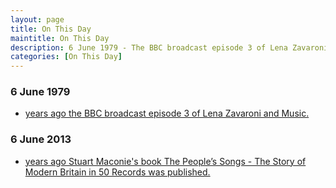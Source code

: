 ```yaml
---
layout: page
title: On This Day
maintitle: On This Day
description: 6 June 1979 - The BBC broadcast episode 3 of Lena Zavaroni and Music. 2013 - Stuart Maconie's book The People’s Songs - The Story of Modern Britain in 50 Records was published.
categories: [On This Day]
---
```


### 6 June 1979
* [<span id="age1"></span> years ago the BBC broadcast episode 3 of Lena Zavaroni and Music.](/bbc%20one/lena%20zavaroni%20and%20music/1979/06/06/lena-zavaroni-and-music.html)

### 6 June 2013
* [<span id="age2"></span> years ago Stuart Maconie's book The People’s Songs - The Story of Modern Britain in 50 Records was published.](/books/2013/06/06/the-peoples-songs.html)

<!-- Script for calculating number of years ago -->
<script>
var dob = '19790606';
var year = Number(dob.substr(0, 4));
var month = Number(dob.substr(4, 2)) - 1;
var day = Number(dob.substr(6, 2));
var today = new Date();
var age1 = today.getFullYear() - year;
if (today.getMonth() < month || (today.getMonth() == month && today.getDate() < day)) {
age1--;
}
document.getElementById("age1").innerHTML=age1;

var dob = '20130606';
var year = Number(dob.substr(0, 4));
var month = Number(dob.substr(4, 2)) - 1;
var day = Number(dob.substr(6, 2));
var today = new Date();
var age2 = today.getFullYear() - year;
if (today.getMonth() < month || (today.getMonth() == month && today.getDate() < day)) {
age2--;
}
document.getElementById("age2").innerHTML=age2;
</script>

